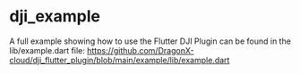 # dji_example

A full example showing how to use the Flutter DJI Plugin can be found in the lib/example.dart file:
https://github.com/DragonX-cloud/dji_flutter_plugin/blob/main/example/lib/example.dart
